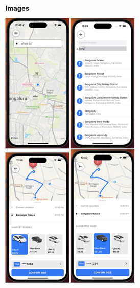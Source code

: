 ## Images
<p float="left">
<img src="/images/img1.jpg" style="width:200px; height:flex">
<img src="/images/img2.jpg" style="width:200px; height:flex">
<img src="/images/img3.jpg" style="width:200px; height:flex">
<img src="/images/img4.jpg" style="width:200px; height:flex">
</p>
